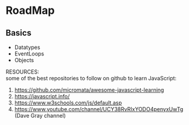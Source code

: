 # RoadMap
## Basics
- Datatypes
- EventLoops
- Objects

RESOURCES:<br>
some of the best repositories to follow on github to learn JavaScript:<br>
1) https://github.com/micromata/awesome-javascript-learning
2) https://javascript.info/
3) https://www.w3schools.com/js/default.asp
4) https://www.youtube.com/channel/UCY38RvRIxYODO4penyxUwTg (Dave Gray channel)

